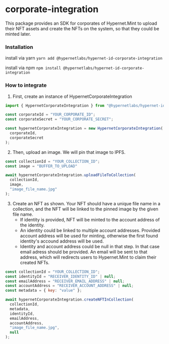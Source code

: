 # corporate-integration

This package provides an SDK for corporates of Hypernet.Mint to upload their NFT assets and create the NFTs on the system, so that they could be minted later. 

### Installation

install via yarn
`yarn add @hypernetlabs/hypernet-id-corporate-integration`

install via npm
`npm install @hypernetlabs/hypernet-id-corporate-integration`

### How to integrate

1. First, create an instance of HypernetCorporateIntegration

```js
import { HypernetCorporateIntegration } from "@hypernetlabs/hypernet-id-corporate-integration";

const corporateId = "YOUR_CORPORATE_ID";
const corporateSecret = "YOUR_CORPORATE_SECRET";

const hypernetCorporateIntegration = new HypernetCorporateIntegration(
  corporateId,
  corporateSecret
);
```

2. Then, upload an image. We will pin that image to IPFS.

```js
const collectionId = "YOUR_COLLECTION_ID";
const image = "BUFFER_TO_UPLOAD"

await hypernetCorporateIntegration.uploadFileToCollection(
  collectionId,
  image,
  "image_file_name.jpg"
);
```

3. Create an NFT as shown. Your NFT should have a unique file name in a collection, and the NFT will be linked to the pinned image by the given file name.
    - If identity is provided, NFT will be minted to the account address of the identity.
    - An identity could be linked to multiple account addresses. Provided account address will be used for minting, otherwise the first found identity's accound address will be used.
    - Identity and account address could be null in that step. In that case email adress should be provided. An email will be sent to that address, which will redirects users to Hypernet.Mint to claim their created NFTs.

```js
const collectionId = "YOUR_COLLECTION_ID";
const identityId = "RECEIVER_IDENTITY_ID" | null;
const emailAddress = "RECEIVER_EMAIL_ADDRESS" | null;
const accountAddress = "RECEIVER_ACCOUNT_ADDRESS" | null;
const metadata = { key: "value" };

await hypernetCorporateIntegration.createNFTInCollection(
  collectionId,
  metadata,
  identityId,
  emailAddress,
  accountAddress,
  "image_file_name.jpg",
  null
);
```
